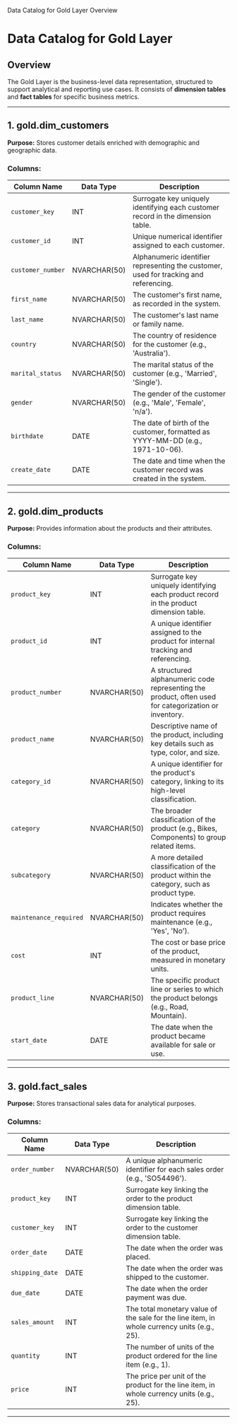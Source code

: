 Data Catalog for Gold Layer
Overview
# Data Catalog for Gold Layer

## Overview
The Gold Layer is the business-level data representation, structured to support analytical and reporting use cases. It consists of **dimension tables** and **fact tables** for specific business metrics.

---

## 1. gold.dim_customers
**Purpose:** Stores customer details enriched with demographic and geographic data.

### Columns:
| Column Name      | Data Type       | Description |
|-----------------|----------------|-------------|
| `customer_key`  | INT            | Surrogate key uniquely identifying each customer record in the dimension table. |
| `customer_id`   | INT            | Unique numerical identifier assigned to each customer. |
| `customer_number` | NVARCHAR(50) | Alphanumeric identifier representing the customer, used for tracking and referencing. |
| `first_name`    | NVARCHAR(50)   | The customer's first name, as recorded in the system. |
| `last_name`     | NVARCHAR(50)   | The customer's last name or family name. |
| `country`       | NVARCHAR(50)   | The country of residence for the customer (e.g., 'Australia'). |
| `marital_status` | NVARCHAR(50)  | The marital status of the customer (e.g., 'Married', 'Single'). |
| `gender`        | NVARCHAR(50)   | The gender of the customer (e.g., 'Male', 'Female', 'n/a'). |
| `birthdate`     | DATE           | The date of birth of the customer, formatted as YYYY-MM-DD (e.g., 1971-10-06). |
| `create_date`   | DATE           | The date and time when the customer record was created in the system. |

---

## 2. gold.dim_products
**Purpose:** Provides information about the products and their attributes.

### Columns:
| Column Name         | Data Type       | Description |
|--------------------|----------------|-------------|
| `product_key`     | INT            | Surrogate key uniquely identifying each product record in the product dimension table. |
| `product_id`      | INT            | A unique identifier assigned to the product for internal tracking and referencing. |
| `product_number`  | NVARCHAR(50)   | A structured alphanumeric code representing the product, often used for categorization or inventory. |
| `product_name`    | NVARCHAR(50)   | Descriptive name of the product, including key details such as type, color, and size. |
| `category_id`     | NVARCHAR(50)   | A unique identifier for the product's category, linking to its high-level classification. |
| `category`        | NVARCHAR(50)   | The broader classification of the product (e.g., Bikes, Components) to group related items. |
| `subcategory`     | NVARCHAR(50)   | A more detailed classification of the product within the category, such as product type. |
| `maintenance_required` | NVARCHAR(50) | Indicates whether the product requires maintenance (e.g., 'Yes', 'No'). |
| `cost`           | INT            | The cost or base price of the product, measured in monetary units. |
| `product_line`   | NVARCHAR(50)   | The specific product line or series to which the product belongs (e.g., Road, Mountain). |
| `start_date`     | DATE           | The date when the product became available for sale or use. |

---

## 3. gold.fact_sales
**Purpose:** Stores transactional sales data for analytical purposes.

### Columns:
| Column Name      | Data Type       | Description |
|-----------------|----------------|-------------|
| `order_number`  | NVARCHAR(50)   | A unique alphanumeric identifier for each sales order (e.g., 'SO54496'). |
| `product_key`   | INT            | Surrogate key linking the order to the product dimension table. |
| `customer_key`  | INT            | Surrogate key linking the order to the customer dimension table. |
| `order_date`    | DATE           | The date when the order was placed. |
| `shipping_date` | DATE           | The date when the order was shipped to the customer. |
| `due_date`      | DATE           | The date when the order payment was due. |
| `sales_amount`  | INT            | The total monetary value of the sale for the line item, in whole currency units (e.g., 25). |
| `quantity`      | INT            | The number of units of the product ordered for the line item (e.g., 1). |
| `price`        | INT            | The price per unit of the product for the line item, in whole currency units (e.g., 25). |

---



